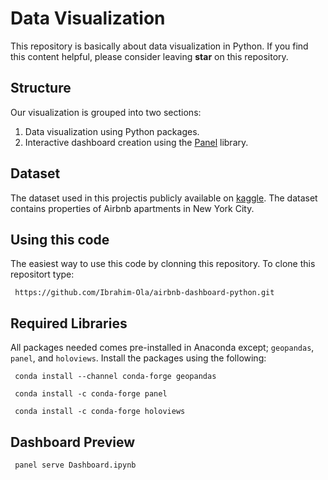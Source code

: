 # Data Visualization

This repository is basically about data visualization in Python. If you find this content helpful, please consider leaving **star** on this repository.

## Structure

Our visualization is grouped into two sections: 

1. Data visualization using Python packages.
2. Interactive dashboard creation using the [Panel](https://panel.holoviz.org/index.html) library.

## Dataset

The dataset used in this projectis publicly available on [kaggle](https://www.kaggle.com/datasets/dgomonov/new-york-city-airbnb-open-data). The dataset contains properties of Airbnb apartments in New York City.

## Using this code

The easiest way to use this code by clonning this repository. To clone this repositort type:

```{none}
 https://github.com/Ibrahim-Ola/airbnb-dashboard-python.git
```

## Required Libraries

All packages needed comes pre-installed in Anaconda except; `geopandas`, `panel`, and `holoviews`. Install the packages using the following:

```{none}
 conda install --channel conda-forge geopandas
```
```{none}
 conda install -c conda-forge panel
```
```{none}
 conda install -c conda-forge holoviews
```

## Dashboard Preview

```
 panel serve Dashboard.ipynb
```

